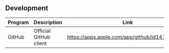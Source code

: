 ## Development

| Program | Description | Link | Plugins | Comment |
| --- | --- | --- | --- | --- |
| GitHub | Official GitHub client | https://apps.apple.com/app/github/id1477376905 |

